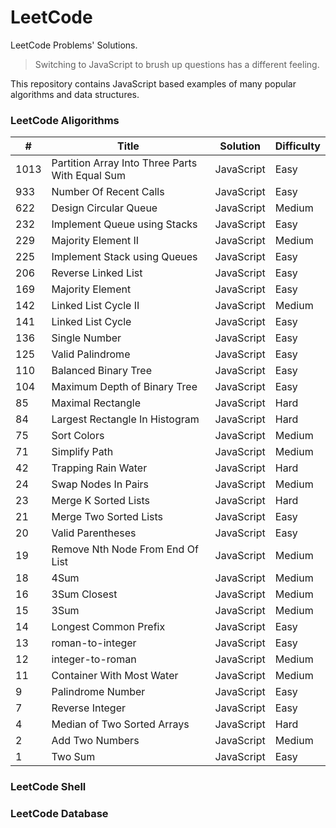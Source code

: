 # LeetCode

LeetCode Problems' Solutions.

> Switching to JavaScript to brush up questions has a different feeling.

This repository contains JavaScript based examples of many popular algorithms and data structures.

### LeetCode Aligorithms

| # | Title | <span class="Apple-tab-span" style="white-space:pre"></span>Solution | Difficulty |
| --- | --- | --- | --- |
| 1013 | Partition Array Into Three Parts With Equal Sum | JavaScript | Easy |
| 933 | Number Of Recent Calls | JavaScript | Easy |
| 622 | Design Circular Queue | JavaScript | Medium |
| 232 | Implement Queue using Stacks | JavaScript | Easy |
| 229 | Majority Element II | JavaScript | Medium |
| 225 | Implement Stack using Queues | JavaScript | Easy |
| 206 | Reverse Linked List | JavaScript | Easy |
| 169 | Majority Element | JavaScript | Easy |
| 142 | Linked List Cycle II | JavaScript | Medium |
| 141 | Linked List Cycle | JavaScript | Easy |
| 136 | Single Number | JavaScript | Easy |
| 125 | Valid Palindrome | JavaScript | Easy |
| 110 | Balanced Binary Tree | JavaScript | Easy |
| 104 | Maximum Depth of Binary Tree | JavaScript | Easy |
| 85 | Maximal Rectangle | JavaScript | Hard |
| 84 | Largest Rectangle In Histogram | JavaScript | Hard |
| 75 | Sort Colors | JavaScript | Medium |
| 71 | Simplify Path | JavaScript | Medium |
| 42 | Trapping Rain Water | JavaScript | Hard |
| 24 | Swap Nodes In Pairs | JavaScript | Medium |
| 23 | Merge K Sorted Lists | JavaScript | Hard |
| 21 | Merge Two Sorted Lists | JavaScript | Easy |
| 20 | Valid Parentheses | JavaScript | Easy |
| 19 | Remove Nth Node From End Of List | JavaScript | Medium |
| 18 | 4Sum | JavaScript | Medium |
| 16 | 3Sum Closest | JavaScript | Medium |
| 15 | 3Sum | JavaScript | Medium |
| 14 | Longest Common Prefix | JavaScript | Easy |
| 13 | roman-to-integer | JavaScript | Easy |
| 12 | integer-to-roman | JavaScript | Medium |
| 11 | Container With Most Water | JavaScript | Medium |
| 9 | Palindrome Number | JavaScript | Easy |
| 7 | Reverse Integer | JavaScript | Easy |
| 4 | Median of Two Sorted Arrays | JavaScript | Hard |
| 2 | Add Two Numbers | JavaScript | Medium |
| 1 | Two Sum | JavaScript | Easy |

### LeetCode Shell

### LeetCode Database

